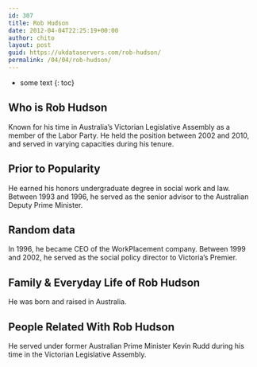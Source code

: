 ```yaml
---
id: 307
title: Rob Hudson
date: 2012-04-04T22:25:19+00:00
author: chito
layout: post
guid: https://ukdataservers.com/rob-hudson/
permalink: /04/04/rob-hudson/
---
```


* some text
{: toc}


## Who is  Rob Hudson
                  
                  
                  
Known for his time in Australia&#8217;s Victorian Legislative Assembly as a member of the Labor Party. He held the position between 2002 and 2010, and served in varying capacities during his tenure.
                  
                
                
                
## Prior to Popularity 
                  
                  
                  
He earned his honors undergraduate degree in social work and law. Between 1993 and 1996, he served as the senior advisor to the Australian Deputy Prime Minister.
                  
                
                
                
## Random data 
                  
                  
                  
In 1996, he became CEO of the WorkPlacement company. Between 1999 and 2002, he served as the social policy director to Victoria&#8217;s Premier.
                  
                
                
                
## Family & Everyday Life of Rob Hudson
                  
                  
                  
He was born and raised in Australia.
                  
                
                
                
## People Related With  Rob Hudson
                  
                  
                  
He served under former Australian Prime Minister Kevin Rudd during his time in the Victorian Legislative Assembly.
                  
                
              
            
          
          
          
    
    
  
